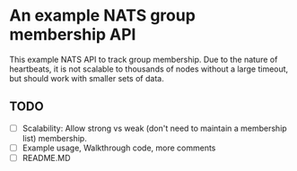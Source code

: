 # An example NATS group membership API

This example NATS API to track group membership.  Due to the nature of heartbeats, it is not scalable to thousands of nodes without a large timeout, but should work with smaller sets of data.

## TODO

 - [ ] Scalability:  Allow strong vs weak (don't need to maintain a membership list) membership.
 - [ ] Example usage, Walkthrough code, more comments
 - [ ] README.MD
